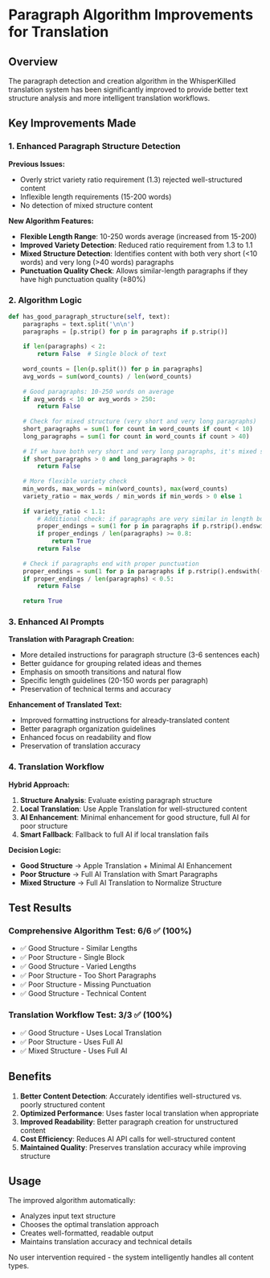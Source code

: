 # Paragraph Algorithm Improvements for Translation

## Overview

The paragraph detection and creation algorithm in the WhisperKilled translation system has been significantly improved to provide better text structure analysis and more intelligent translation workflows.

## Key Improvements Made

### 1. Enhanced Paragraph Structure Detection

**Previous Issues:**
- Overly strict variety ratio requirement (1.3) rejected well-structured content
- Inflexible length requirements (15-200 words)
- No detection of mixed structure content

**New Algorithm Features:**
- **Flexible Length Range**: 10-250 words average (increased from 15-200)
- **Improved Variety Detection**: Reduced ratio requirement from 1.3 to 1.1
- **Mixed Structure Detection**: Identifies content with both very short (<10 words) and very long (>40 words) paragraphs
- **Punctuation Quality Check**: Allows similar-length paragraphs if they have high punctuation quality (≥80%)

### 2. Algorithm Logic

```python
def has_good_paragraph_structure(self, text):
    paragraphs = text.split('\n\n')
    paragraphs = [p.strip() for p in paragraphs if p.strip()]
    
    if len(paragraphs) < 2:
        return False  # Single block of text
    
    word_counts = [len(p.split()) for p in paragraphs]
    avg_words = sum(word_counts) / len(word_counts)
    
    # Good paragraphs: 10-250 words on average
    if avg_words < 10 or avg_words > 250:
        return False
    
    # Check for mixed structure (very short and very long paragraphs)
    short_paragraphs = sum(1 for count in word_counts if count < 10)
    long_paragraphs = sum(1 for count in word_counts if count > 40)
    
    # If we have both very short and very long paragraphs, it's mixed structure
    if short_paragraphs > 0 and long_paragraphs > 0:
        return False
    
    # More flexible variety check
    min_words, max_words = min(word_counts), max(word_counts)
    variety_ratio = max_words / min_words if min_words > 0 else 1
    
    if variety_ratio < 1.1:
        # Additional check: if paragraphs are very similar in length but have good punctuation
        proper_endings = sum(1 for p in paragraphs if p.rstrip().endswith(('.', '!', '?', ':')))
        if proper_endings / len(paragraphs) >= 0.8:
            return True
        return False
    
    # Check if paragraphs end with proper punctuation
    proper_endings = sum(1 for p in paragraphs if p.rstrip().endswith(('.', '!', '?', ':')))
    if proper_endings / len(paragraphs) < 0.5:
        return False
    
    return True
```

### 3. Enhanced AI Prompts

**Translation with Paragraph Creation:**
- More detailed instructions for paragraph structure (3-6 sentences each)
- Better guidance for grouping related ideas and themes
- Emphasis on smooth transitions and natural flow
- Specific length guidelines (20-150 words per paragraph)
- Preservation of technical terms and accuracy

**Enhancement of Translated Text:**
- Improved formatting instructions for already-translated content
- Better paragraph organization guidelines
- Enhanced focus on readability and flow
- Preservation of translation accuracy

### 4. Translation Workflow

**Hybrid Approach:**
1. **Structure Analysis**: Evaluate existing paragraph structure
2. **Local Translation**: Use Apple Translation for well-structured content
3. **AI Enhancement**: Minimal enhancement for good structure, full AI for poor structure
4. **Smart Fallback**: Fallback to full AI if local translation fails

**Decision Logic:**
- **Good Structure** → Apple Translation + Minimal AI Enhancement
- **Poor Structure** → Full AI Translation with Smart Paragraphs
- **Mixed Structure** → Full AI Translation to Normalize Structure

## Test Results

### Comprehensive Algorithm Test: 6/6 ✅ (100%)
- ✅ Good Structure - Similar Lengths
- ✅ Poor Structure - Single Block  
- ✅ Good Structure - Varied Lengths
- ✅ Poor Structure - Too Short Paragraphs
- ✅ Poor Structure - Missing Punctuation
- ✅ Good Structure - Technical Content

### Translation Workflow Test: 3/3 ✅ (100%)
- ✅ Good Structure - Uses Local Translation
- ✅ Poor Structure - Uses Full AI
- ✅ Mixed Structure - Uses Full AI

## Benefits

1. **Better Content Detection**: Accurately identifies well-structured vs. poorly structured content
2. **Optimized Performance**: Uses faster local translation when appropriate
3. **Improved Readability**: Better paragraph creation for unstructured content
4. **Cost Efficiency**: Reduces AI API calls for well-structured content
5. **Maintained Quality**: Preserves translation accuracy while improving structure

## Usage

The improved algorithm automatically:
- Analyzes input text structure
- Chooses the optimal translation approach
- Creates well-formatted, readable output
- Maintains translation accuracy and technical details

No user intervention required - the system intelligently handles all content types. 